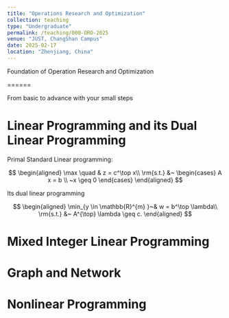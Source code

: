 ```yaml
---
title: "Operations Research and Optimization"
collection: teaching
type: "Undergraduate"
permalink: /teaching/000-ORO-2025
venue: "JUST, ChangShan Campus"
date: 2025-02-17
location: "Zhenjiang, China"
---
```


Foundation of Operation Research and Optimization 

======      

From basic to advance with your small steps      



Linear Programming and its Dual Linear Programming
======
Primal Standard Linear programming:      

$$
\begin{aligned}
	\max \quad & z = c^\top x\\
	\rm{s.t.} &~
	\begin{cases} 
		A x =  b  \\
		 ~x \geq  0
	\end{cases} 
\end{aligned}
$$

Its dual linear programming

$$
    \begin{aligned}
        \min_{y \in \mathbb{R}^{m} }~& w = b^\top \lambda\\
	    \rm{s.t.} &~ A^{\top} \lambda \geq  c.
    \end{aligned}
$$

Mixed Integer Linear Programming
======

Graph and Network
======

Nonlinear Programming
======
